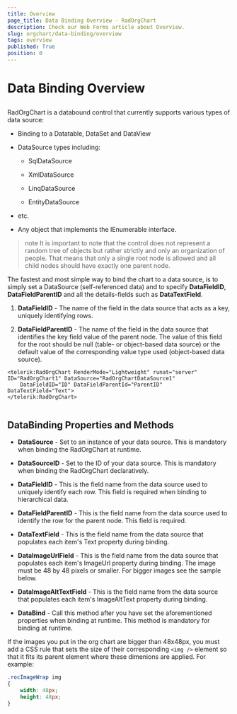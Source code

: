 ```yaml
---
title: Overview
page_title: Data Binding Overview - RadOrgChart
description: Check our Web Forms article about Overview.
slug: orgchart/data-binding/overview
tags: overview
published: True
position: 0
---
```


# Data Binding Overview



## 

RadOrgChart is a databound control that currently supports various types of data source:

* Binding to a Datatable, DataSet and DataView

* DataSource types including:

	* SqlDataSource

	* XmlDataSource

	* LinqDataSource

	* EntityDataSource

* etc.

* Any object that implements the IEnumerable interface.

>note It is important to note that the control does not represent a random tree of objects but rather strictly and only an organization of people. That means that only a single root node is allowed and all child nodes should have exactly one parent node.
>


The fastest and most simple way to bind the chart to a data source, is to simply set a DataSource (self-referenced data) and to specify **DataFieldID**, **DataFieldParentID** and all the details-fields such as **DataTextField**.

1. **DataFieldID** - The name of the field in the data source that acts as a key, uniquely identifying rows.

2. **DataFieldParentID** - The name of the field in the data source that identifies the key field value of the parent node. The value of this field for the root should be null (table- or object-based data source) or the default value of the corresponding value type used (object-based data source).

````ASPNET
<telerik:RadOrgChart RenderMode="Lightweight" runat="server" ID="RadOrgChart1" DataSource="RadOrgChartDataSource1"
	DataFieldID="ID" DataFieldParentId="ParentID" DataTextField="Text">
</telerik:RadOrgChart>
	
````



## DataBinding Properties and Methods

* **DataSource** - Set to an instance of your data source. This is mandatory when binding the RadOrgChart at runtime.

* **DataSourceID** - Set to the ID of your data source. This is mandatory when binding the RadOrgChart declaratively.

* **DataFieldID** - This is the field name from the data source used to uniquely identify each row. This field is required when binding to hierarchical data.

* **DataFieldParentID** - This is the field name from the data source used to identify the row for the parent node. This field is required.

* **DataTextField** - This is the field name from the data source that populates each item's Text property during binding.

* **DataImageUrlField** - This is the field name from the data source that populates each item's ImageUrl property during binding. The image must be 48 by 48 pixels or smaller. For bigger images see the sample below.

* **DataImageAltTextField** - This is the field name from the data source that populates each item's ImageAltText property during binding.

* **DataBind** - Call this method after you have set the aforementioned properties when binding at runtime. This method is mandatory for binding at runtime.

If the images you put in the org chart are bigger than 48x48px, you must add a CSS rule that sets the size of their corresponding `<img />` element so that it fits its parent element where these dimenions are applied. For example:

````CSS
.rocImageWrap img
{
	width: 48px;
	height: 48px;
}
```` 
